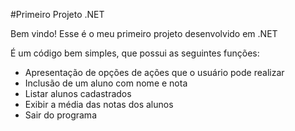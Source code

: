 #Primeiro Projeto .NET

Bem vindo! Esse é o meu primeiro projeto desenvolvido em .NET

É um código bem simples, que possui as seguintes funções:
 - Apresentação de opções de ações que o usuário pode realizar 
 - Inclusão de um aluno com nome e nota
 - Listar alunos cadastrados
 - Exibir a média das notas dos alunos
 - Sair do programa
